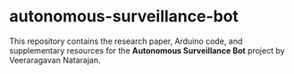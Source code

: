 # autonomous-surveillance-bot
This repository contains the research paper, Arduino code, and supplementary resources for the **Autonomous Surveillance Bot** project by Veeraragavan Natarajan.
